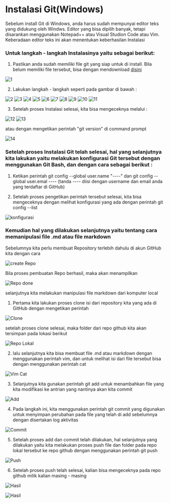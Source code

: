 # Instalasi Git(Windows)

Sebelum install Git di Windows, anda harus sudah mempunyai editor teks yang didukung oleh Windws. Editor yang bisa dipilih banyak, tetapi disarankan menggunakan Notepad++ atau Visual Studion Code atau Vim. Keberadaan editor teks ini akan menentukan keberhasilan Instalasi


### Untuk langkah - langkah Instalasinya yaitu sebagai berikut:

1. Pastikan anda sudah memiliki file git yang siap untuk di install. Bila belum memiliki file tersebut, bisa dengan mendownload [disini](https://git-scm.com/downloads)

![1](https://github.com/hudaimi/tekn-cloud-computing/blob/master/minggu-01/Instalasi/1.png)

2. Lakukan langkah - langkah seperti pada gambar di bawah :

![2](https://github.com/hudaimi/tekn-cloud-computing/blob/master/minggu-01/Instalasi/2.png)
![3](https://github.com/hudaimi/tekn-cloud-computing/blob/master/minggu-01/Instalasi/3.png)
![4](https://github.com/hudaimi/tekn-cloud-computing/blob/master/minggu-01/Instalasi/4.png)
![5](https://github.com/hudaimi/tekn-cloud-computing/blob/master/minggu-01/Instalasi/5.png)
![6](https://github.com/hudaimi/tekn-cloud-computing/blob/master/minggu-01/Instalasi/6.png)
![7](https://github.com/hudaimi/tekn-cloud-computing/blob/master/minggu-01/Instalasi/7.png)
![8](https://github.com/hudaimi/tekn-cloud-computing/blob/master/minggu-01/Instalasi/8.png)
![9](https://github.com/hudaimi/tekn-cloud-computing/blob/master/minggu-01/Instalasi/9.png)
![10](https://github.com/hudaimi/tekn-cloud-computing/blob/master/minggu-01/Instalasi/10.png)
![11](https://github.com/hudaimi/tekn-cloud-computing/blob/master/minggu-01/Instalasi/11.png)

3. Setelah proses Instalasi selesai, kita bisa mengeceknya melalui :

![12](https://github.com/hudaimi/tekn-cloud-computing/blob/master/minggu-01/Instalasi/12.png)
![13](https://github.com/hudaimi/tekn-cloud-computing/blob/master/minggu-01/Instalasi/13.png)

atau dengan mengetikan perintah "git version" di command prompt

![14](https://github.com/hudaimi/tekn-cloud-computing/blob/master/minggu-01/Instalasi/14.png)


### Setelah proses Instalasi Git telah selesai, hal yang selanjutnya kita lakukan yaitu melakukan konfigurasi Git tersebut dengan menggunakan Git Bash, dan dengan cara sebagai berikut : 

1. Ketikan perintah git config --global user.name "----" dan git config --global user.emal ---- (tanda ---- diisi dengan username dan email anda yang terdaftar di GitHub)

2. Setelah proses pengetikan perintah tersebut selesai, kita bisa mengeceknya dengan melihat konfigurasi yang ada dengan perintah git config --list

![konfigurasi](https://github.com/hudaimi/tekn-cloud-computing/blob/master/minggu-01/Instalasi/Konfigurasi/2.png)


### Kemudian hal yang dilakukan selanjutnya yaitu tentang cara memanipulasi file .md atau file markdown 

Sebelumnya kita perlu membuat Repository terlebih dahulu di akun GitHub kita dengan cara

![create Repo](https://github.com/hudaimi/tekn-cloud-computing/blob/master/minggu-01/repository/1.png)

Bila proses pembuatan Repo berhasil, maka akan menampilkan

![Repo done](https://github.com/hudaimi/tekn-cloud-computing/blob/master/minggu-01/repository/2.png)

selanjutnya kita melakukan manipulasi file markdown dari komputer local

1. Pertama kita lakukan proses clone isi dari repository kita yang ada di GitHub dengan mengetikan perintah

![Clone](https://github.com/hudaimi/tekn-cloud-computing/blob/master/minggu-01/repository/3.png)

setelah proses clone selesai, maka folder dari repo github kita akan tersimpan pada lokasi berikut

![Repo Lokal](https://github.com/hudaimi/tekn-cloud-computing/blob/master/minggu-01/repository/4.png)

2. lalu selanjutnya kita bisa membuat file .md atau markdown dengan menggunakan perintah vim, dan untuk melihat isi dari file tersebut bisa dengan menggunakan perintah cat

![Vim Cat](https://github.com/hudaimi/tekn-cloud-computing/blob/master/minggu-01/repository/5.png)

3. Selanjutnya kita gunakan perintah git add untuk menambahkan file yang kita modifikasi ke antrian yang nantinya akan kita commit

![Add](https://github.com/hudaimi/tekn-cloud-computing/blob/master/minggu-01/repository/6.png)

4. Pada langkah ini, kita menggunakan perintah git commit yang digunakan untuk menyimpan perubahan pada file yang telah di add sebelumnya dengan disertakan log aktivitas

![Commit](https://github.com/hudaimi/tekn-cloud-computing/blob/master/minggu-01/repository/7.png)

5. Setelah proses add dan commit telah dilakukan, hal selanjutnya yang dilakukan yaitu kita melakukan proses push file dan folder pada repo lokal tersebut ke repo github dengan menggunakan perintah git push

![Push](https://github.com/hudaimi/tekn-cloud-computing/blob/master/minggu-01/repository/10.png)

6. Setelah proses push telah selesai, kalian bisa mengeceknya pada repo github milik kalian masing - masing

![Hasil](https://github.com/hudaimi/tekn-cloud-computing/blob/master/minggu-01/repository/11.png)

![Hasil](https://github.com/hudaimi/tekn-cloud-computing/blob/master/minggu-01/repository/12.png)
